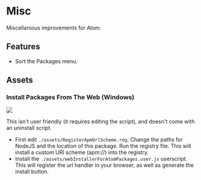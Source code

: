 # Misc

Miscellanious improvements for Atom.

## Features

* Sort the Packages menu.


## Assets

### Install Packages From The Web (Windows)

![](http://i.imgur.com/o0vT43h.png)

This isn't user friendly (it requires editing the script), and doesn't come with an uninstall script.

* First edit `./assets/RegisterApmUrlScheme.reg`. Change the paths for NodeJS and the location of this package. Run the registry file. This will install a custom URI scheme (apm://) into the registry.
* Install the `./assets/webInstallerForAtomPackages.user.js` userscript. This will register the url handler in your browser, as well as generate the install button.
